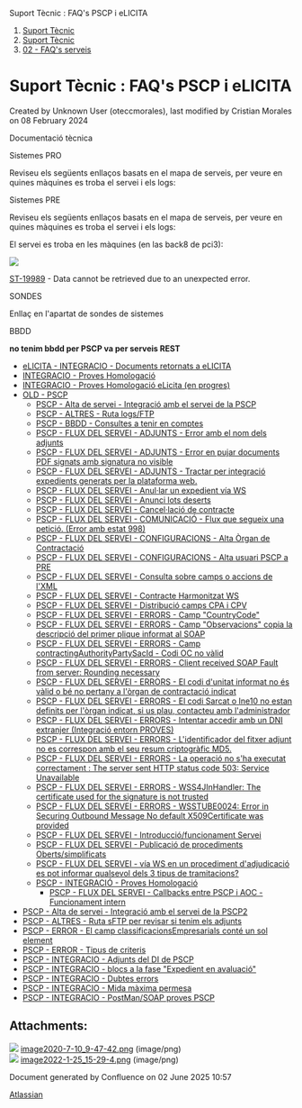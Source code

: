 Suport Tècnic : FAQ's PSCP i eLICITA  

1.  [Suport Tècnic](index.md)
2.  [Suport Tècnic](13893782.md)
3.  [02 - FAQ's serveis](26313393.md)

Suport Tècnic : FAQ's PSCP i eLICITA
====================================

Created by Unknown User (oteccmorales), last modified by Cristian Morales on 08 February 2024

Documentació tècnica

Sistemes PRO

Reviseu els següents enllaços basats en el mapa de serveis, per veure en quines màquines es troba el servei i els logs:

  

     

Sistemes PRE

Reviseu els següents enllaços basats en el mapa de serveis, per veure en quines màquines es troba el servei i els logs:

  

     

El servei es troba en les màquines (en las back8 de pci3):

![](attachments/28705587/64979712.png)

  

[ST-19989](https://contacte.aoc.cat/browse/ST-19989?src=confmacro) - Data cannot be retrieved due to an unexpected error.

SONDES

Enllaç en l'apartat de sondes de sistemes

BBDD

**no tenim bbdd per PSCP va per serveis REST**

*   [eLICITA - INTEGRACIO - Documents retornats a eLICITA](eLICITA---INTEGRACIO---Documents-retornats-a-eLICITA_118555069.md)
*   [INTEGRACIO - Proves Homologació](100008174.md)
*   [INTEGRACIO - Proves Homologació eLicita (en progres)](100009711.md)
*   [OLD - PSCP](OLD---PSCP_93356826.md)
    *   [PSCP - Alta de servei - Integració amb el servei de la PSCP](26313257.md)
    *   [PSCP - ALTRES - Ruta logs/FTP](26313471.md)
    *   [PSCP - BBDD - Consultes a tenir en comptes](PSCP---BBDD---Consultes-a-tenir-en-comptes_26313227.md)
    *   [PSCP - FLUX DEL SERVEI - ADJUNTS - Error amb el nom dels adjunts](PSCP----FLUX-DEL-SERVEI---ADJUNTS---Error-amb-el-nom-dels-adjunts_26313218.md)
    *   [PSCP - FLUX DEL SERVEI - ADJUNTS - Error en pujar documents PDF signats amb signatura no visible](PSCP----FLUX-DEL-SERVEI---ADJUNTS---Error-en-pujar-documents-PDF-signats-amb-signatura-no-visible_36339970.md)
    *   [PSCP - FLUX DEL SERVEI - ADJUNTS - Tractar per integració expedients generats per la plataforma web.](41521268.md)
    *   [PSCP - FLUX DEL SERVEI - Anul·lar un expedient vía WS](26313518.md)
    *   [PSCP - FLUX DEL SERVEI - Anunci lots deserts](PSCP---FLUX-DEL-SERVEI---Anunci-lots-deserts_26313657.md)
    *   [PSCP - FLUX DEL SERVEI - Cancel·lació de contracte](30867576.md)
    *   [PSCP - FLUX DEL SERVEI - COMUNICACIÓ - Flux que segueix una petició. (Error amb estat 998)](28705191.md)
    *   [PSCP - FLUX DEL SERVEI - CONFIGURACIONS - Alta Òrgan de Contractació](26313275.md)
    *   [PSCP - FLUX DEL SERVEI - CONFIGURACIONS - Alta usuari PSCP a PRE](PSCP---FLUX-DEL-SERVEI---CONFIGURACIONS---Alta-usuari-PSCP-a-PRE_26313326.md)
    *   [PSCP - FLUX DEL SERVEI - Consulta sobre camps o accions de l'XML](41520180.md)
    *   [PSCP - FLUX DEL SERVEI - Contracte Harmonitzat WS](PSCP---FLUX-DEL-SERVEI---Contracte-Harmonitzat-WS_28705199.md)
    *   [PSCP - FLUX DEL SERVEI - Distribució camps CPA i CPV](26313643.md)
    *   [PSCP - FLUX DEL SERVEI - ERRORS - Camp "CountryCode"](81854976.md)
    *   [PSCP - FLUX DEL SERVEI - ERRORS - Camp "Observacions" copia la descripció del primer plique informat al SOAP](30868039.md)
    *   [PSCP - FLUX DEL SERVEI - ERRORS - Camp contractingAuthorityPartySacId - Codi OC no vàlid](26313312.md)
    *   [PSCP - FLUX DEL SERVEI - ERRORS - Client received SOAP Fault from server: Rounding necessary](64981278.md)
    *   [PSCP - FLUX DEL SERVEI - ERRORS - El codi d'unitat informat no és vàlid o bé no pertany a l'òrgan de contractació indicat](26313503.md)
    *   [PSCP - FLUX DEL SERVEI - ERRORS - El codi Sarcat o Ine10 no estan definits per l'òrgan indicat, si us plau, contacteu amb l'administrador](30869776.md)
    *   [PSCP - FLUX DEL SERVEI - ERRORS - Intentar accedir amb un DNI extranjer (Integració entorn PROVES)](41522586.md)
    *   [PSCP - FLUX DEL SERVEI - ERRORS - L'identificador del fitxer adjunt no es correspon amb el seu resum criptogràfic MD5.](93356635.md)
    *   [PSCP - FLUX DEL SERVEI - ERRORS - La operació no s'ha executat correctament : The server sent HTTP status code 503: Service Unavailable](81854570.md)
    *   [PSCP - FLUX DEL SERVEI - ERRORS - WSS4JInHandler: The certificate used for the signature is not trusted](26313483.md)
    *   [PSCP - FLUX DEL SERVEI - ERRORS - WSSTUBE0024: Error in Securing Outbound Message No default X509Certificate was provided](26313482.md)
    *   [PSCP - FLUX DEL SERVEI - Introducció/funcionament Servei](30867846.md)
    *   [PSCP - FLUX DEL SERVEI - Publicació de procediments Oberts/simplificats](30867841.md)
    *   [PSCP - FLUX DEL SERVEI - vía WS en un procediment d'adjudicació es pot informar qualsevol dels 3 tipus de tramitacions?](30869706.md)
    *   [PSCP - INTEGRACIÓ - Proves Homologació](26313641.md)
        *   [PSCP - FLUX DEL SERVEI - Callbacks entre PSCP i AOC - Funcionament intern](PSCP---FLUX-DEL-SERVEI---Callbacks-entre-PSCP-i-AOC---Funcionament-intern_26318871.md)
*   [PSCP - Alta de servei - Integració amb el servei de la PSCP2](100008228.md)
*   [PSCP - ALTRES - Ruta sFTP per revisar si tenim els adjunts](PSCP---ALTRES---Ruta-sFTP-per-revisar-si-tenim-els-adjunts_93357139.md)
*   [PSCP - ERROR - El camp classificacionsEmpresarials conté un sol element](100010467.md)
*   [PSCP - ERROR - Tipus de criteris](PSCP---ERROR---Tipus-de-criteris_118555033.md)
*   [PSCP - INTEGRACIO - Adjunts del DI de PSCP](PSCP---INTEGRACIO---Adjunts-del-DI-de-PSCP_127598634.md)
*   [PSCP - INTEGRACIO - blocs a la fase "Expedient en avaluació"](128647276.md)
*   [PSCP - INTEGRACIO - Dubtes errors](PSCP---INTEGRACIO---Dubtes-errors_128647288.md)
*   [PSCP - INTEGRACIO - Mida màxima permesa](100008970.md)
*   [PSCP - INTEGRACIO - PostMan/SOAP proves PSCP](93357157.md)

Attachments:
------------

![](images/icons/bullet_blue.gif) [image2020-7-10\_9-47-42.png](attachments/28705587/41518078.png) (image/png)  
![](images/icons/bullet_blue.gif) [image2022-1-25\_15-29-4.png](attachments/28705587/64979712.png) (image/png)  

Document generated by Confluence on 02 June 2025 10:57

[Atlassian](http://www.atlassian.com/)